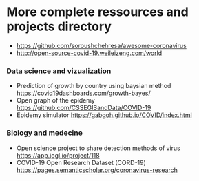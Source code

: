 
# More complete ressources and projects directory 

* https://github.com/soroushchehresa/awesome-coronavirus
* http://open-source-covid-19.weileizeng.com/world

 
### Data science  and vizualization
 
* Prediction of growth by country using baysian method https://covid19dashboards.com/growth-bayes/ 
* Open graph of the epidemy https://github.com/CSSEGISandData/COVID-19
* Epidemy simulator https://gabgoh.github.io/COVID/index.html


### Biology and medecine 

* Open science project to share detection methods of virus	https://app.jogl.io/project/118
* COVID-19 Open Research Dataset (CORD-19)	https://pages.semanticscholar.org/coronavirus-research

